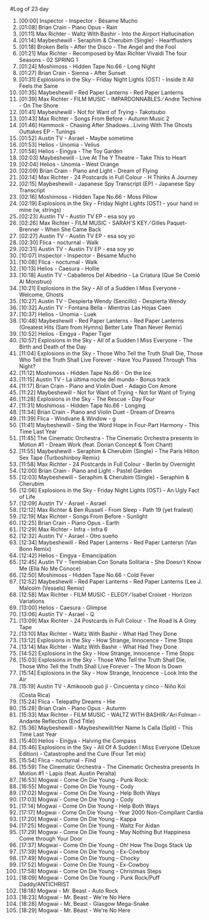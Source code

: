 #Log of 23 day

1. [00:00] Inspector - Inspector - Bésame Mucho
1. [01:08] Brian Crain - Piano Opus - Rain
1. [01:11] Max Richter - Waltz With Bashir - Into the Airport Hallucination
1. [01:14] Maybeshewill - Seraphim & Cherubim (Single) - Heartflusters
1. [01:18] Broken Bells - After the Disco - The Angel and the Fool
1. [01:21] Max Richter - Recomposed by Max Richter Vivaldi The four Seasons - 02 SPRING 1
1. [01:24] Moshimoss - Hidden Tape No.66 - Long Night
1. [01:27] Brian Crain - Sienna - After Sunset
1. [01:31] Explosions in the Sky - Friday Night Lights (OST) - Inside It All Feels the Same
1. [01:35] Maybeshewill - Red Paper Lanterns - Red Paper Lanterns
1. [01:39] Max Richter - FILM MUSIC - IMPARDONNABLES ⁄ Andre Techine - On The Shore
1. [01:41] Maybeshewill - Not for Want of Trying - Takotsubo
1. [01:43] Max Richter - Songs From Before - Autumn Music 2
1. [01:46] Hammock - Chasing After Shadows...Living With The Ghosts Outtakes EP - Tunings
1. [01:52] Austin TV - Asrael - Maybe sometime
1. [01:53] Helios - Unomia - Velius
1. [01:58] Helios - Eingya - The Toy Garden
1. [02:03] Maybeshewill - Live At The Y Theatre - Take This to Heart
1. [02:04] Helios - Unomia - West Orange
1. [02:09] Brian Crain - Piano and Light - Dream of Flying
1. [02:14] Max Richter - 24 Postcards in Full Colour - H Thinks A Journey
1. [02:15] Maybeshewill - Japanese Spy Transcript (EP) - Japanese Spy Transcript
1. [02:16] Moshimoss - Hidden Tape No.66 - Moss Pillow
1. [02:19] Explosions in the Sky - Friday Night Lights (OST) - your hand in mine (w, strings)
1. [02:23] Austin TV - Austin TV EP - esa soy yo
1. [02:26] Max Richter - FILM MUSIC - SARAH'S KEY ⁄ Gilles Paquet-Brenner - When She Came Back
1. [02:27] Austin TV - Austin TV EP - esa soy yo
1. [02:30] Flica - nocturnal - Walk
1. [02:31] Austin TV - Austin TV EP - esa soy yo
1. [10:07] Inspector - Inspector - Bésame Mucho
1. [10:08] Flica - nocturnal - Walk
1. [10:13] Helios - Caesura - Hollie
1. [10:18] Austin TV - Caballeros Del Albedrío - La Criatura (Que Se Comió Al Monstruo)
1. [10:21] Explosions in the Sky - All of a Sudden I Miss Everyone - Welcome, Ghosts
1. [10:27] Austin TV - Despierta Wendy (Sencillo) - Despierta Wendy
1. [10:32] Austin TV - Fontana Bella - Mientras Las Hojas Caen
1. [10:37] Helios - Unomia - Luek
1. [10:48] Maybeshewill - Red Paper Lanterns - Red Paper Lanterns (Greatest Hits (Sam from Hymns) Better Late Than Never Remix)
1. [10:52] Helios - Eingya - Paper Tiger
1. [10:57] Explosions in the Sky - All of a Sudden I Miss Everyone - The Birth and Death of the Day
1. [11:04] Explosions in the Sky - Those Who Tell the Truth Shall Die, Those Who Tell the Truth Shall Live Forever - Have You Passed Through This Night?
1. [11:12] Moshimoss - Hidden Tape No.66 - On the Ice
1. [11:15] Austin TV - La última noche del mundo - Bonus track
1. [11:17] Brian Crain - Piano and Violin Duet - Adagio Con Amore
1. [11:22] Maybeshewill - Not for Want of Trying - Not for Want of Trying
1. [11:28] Explosions in the Sky - The Rescue - Day Four
1. [11:31] Moshimoss - Hidden Tape No.66 - Longing
1. [11:34] Brian Crain - Piano and Violin Duet - Dream of Dreams
1. [11:39] Flica - Windvane & Window - g
1. [11:41] Maybeshewill - Sing the Word Hope in Four-Part Harmony - This Time Last Year
1. [11:45] The Cinematic Orchestra - The Cinematic Orchestra presents In Motion #1 - Dream Work (feat. Dorian Concept & Tom Chant)
1. [11:55] Maybeshewill - Seraphim & Cherubim (Single) - The Paris Hilton Sex Tape (Turboshinboy Remix)
1. [11:58] Max Richter - 24 Postcards in Full Colour - Berlin by Overnight
1. [12:00] Brian Crain - Piano and Light - Pastel Garden
1. [12:03] Maybeshewill - Seraphim & Cherubim (Single) - Seraphim & Cherubim
1. [12:06] Explosions in the Sky - Friday Night Lights (OST) - An Ugly Fact of Life
1. [12:09] Austin TV - Asrael - Asrael
1. [12:12] Max Richter & Ben Russell - From Sleep - Path 19 (yet frailest)
1. [12:19] Max Richter - Songs From Before - Sunlight
1. [12:25] Brian Crain - Piano Opus - Earth
1. [12:29] Max Richter - Infra - Infra 6
1. [12:32] Austin TV - Asrael - Otro sueño
1. [12:34] Maybeshewill - Red Paper Lanterns - Red Paper Lantersn (Van Bonn Remix)
1. [12:42] Helios - Eingya - Emancipation
1. [12:45] Austin TV - Temblaban Con Sonata Solitaria - She Doesn't Know Me (Ella No Me Conoce)
1. [12:50] Moshimoss - Hidden Tape No.66 - Cold Fever
1. [12:52] Maybeshewill - Red Paper Lanterns - Red Paper Lanterns (Lee J. Malcolm (Vessels) Remix)
1. [12:58] Max Richter - FILM MUSIC - ELEGY ⁄ Isabel Croixet - Horizon Variations
1. [13:00] Helios - Caesura - Glimpse
1. [13:06] Austin TV - Asrael - Q
1. [13:09] Max Richter - 24 Postcards in Full Colour - The Road Is A Grey Tape
1. [13:10] Max Richter - Waltz With Bashir - What Had They Done
1. [13:12] Explosions in the Sky - How Strange, Innocence - Time Stops
1. [13:14] Max Richter - Waltz With Bashir - What Had They Done
1. [14:52] Explosions in the Sky - How Strange, Innocence - Time Stops
1. [15:03] Explosions in the Sky - Those Who Tell the Truth Shall Die, Those Who Tell the Truth Shall Live Forever - The Moon Is Down
1. [15:14] Explosions in the Sky - How Strange, Innocence - Look Into the Air
1. [15:19] Austin TV - Amikooob guó jì - Cincuenta y cinco - Niño Koi (Costa Rica)
1. [15:24] Flica - Telepathy Dreams - Hie
1. [15:28] Brian Crain - Piano Opus - Autumn
1. [15:33] Max Richter - FILM MUSIC - WALTZ WITH BASHIR ⁄ Ari Folman - Andante   Reflection (End Title)
1. [15:36] Maybeshewill - Maybeshewill/Her Name Is Calla (Split) - This Time Last Year
1. [15:40] Helios - Eingya - Halving the Compass
1. [15:46] Explosions in the Sky - All Of A Sudden I Miss Everyone (Deluxe Edition) - Catastrophe and the Cure (Four Tet mix)
1. [15:54] Flica - nocturnal - Find
1. [15:59] The Cinematic Orchestra - The Cinematic Orchestra presents In Motion #1 - Lapis (feat. Austin Peralta)
1. [16:53] Mogwai - Come On Die Young - Punk Rock:
1. [16:55] Mogwai - Come On Die Young - Cody
1. [17:02] Mogwai - Come On Die Young - Help Both Ways
1. [17:03] Mogwai - Come On Die Young - Cody
1. [17:14] Mogwai - Come On Die Young - Help Both Ways
1. [17:17] Mogwai - Come On Die Young - Year 2000 Non-Compliant Cardia
1. [17:20] Mogwai - Come On Die Young - Kappa
1. [17:25] Mogwai - Come On Die Young - Waltz For Aidan
1. [17:29] Mogwai - Come On Die Young - May Nothing But Happiness Come through Your Door
1. [17:37] Mogwai - Come On Die Young - Oh! How The Dogs Stack Up
1. [17:39] Mogwai - Come On Die Young - Ex-Cowboy
1. [17:49] Mogwai - Come On Die Young - Chocky
1. [17:52] Mogwai - Come On Die Young - Ex-Cowboy
1. [17:58] Mogwai - Come On Die Young - Christmas Steps
1. [18:09] Mogwai - Come On Die Young - Punk Rock/Puff Daddy/ANTICHRIST
1. [18:18] Mogwai - Mr. Beast - Auto Rock
1. [18:23] Mogwai - Mr. Beast - We're No Here
1. [18:28] Mogwai - Mr. Beast - Glasgow Mega-Snake
1. [18:29] Mogwai - Mr. Beast - We're No Here
